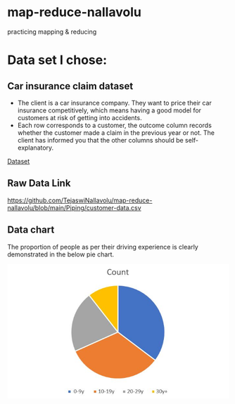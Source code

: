 # map-reduce-nallavolu
practicing mapping &amp; reducing

# Data set I chose:
## Car insurance claim dataset
- The client is a car insurance company. They want to price their car insurance competitively, which means having a good model for customers at risk of getting into accidents.
- Each row corresponds to a customer, the outcome column records whether the customer made a claim in the previous year or not. The client has informed you that the other columns should be self-explanatory.
 
 [Dataset](https://www.kaggle.com/racholsan/customer-data)
  
## Raw Data Link

https://github.com/TejaswiNallavolu/map-reduce-nallavolu/blob/main/Piping/customer-data.csv

## Data chart
The proportion of people as per their driving experience is clearly demonstrated in the below pie chart.


![chart](https://github.com/TejaswiNallavolu/map-reduce-nallavolu/blob/main/Piping/PieChart.JPG)
